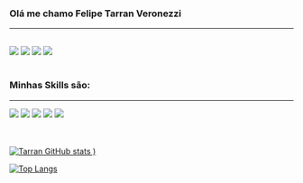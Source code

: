 ### Olá me chamo Felipe Tarran Veronezzi
<hr>
<br>
<div>
<a href="#"><img src="https://img.shields.io/badge/Gmail-D14836?style=for-the-badge&logo=gmail&logoColor=white"></img></a> <a href="#"><img src="https://img.shields.io/badge/LinkedIn-0077B5?style=for-the-badge&logo=linkedin&logoColor=white
"></img></a> <a href="#"><img src="https://img.shields.io/badge/Discord-7289DA?style=for-the-badge&logo=discord&logoColor=white
"></img></a> <a href="#"><img src="https://img.shields.io/badge/Ubuntu-E95420?style=for-the-badge&logo=ubuntu&logoColor=white"></img></a>
</div>
<br>
<h3>Minhas Skills são:</h3>
<hr>
<div>
<a><img src="https://img.shields.io/badge/HTML5-E34F26?style=for-the-badge&logo=html5&logoColor=white"></img></a>
<a><img src="https://img.shields.io/badge/CSS3-1572B6?style=for-the-badge&logo=css3&logoColor=white"></img></a>
<a><img src="https://img.shields.io/badge/JavaScript-F7DF1E?style=for-the-badge&logo=javascript&logoColor=black"></img></a>
<a><img src="https://img.shields.io/badge/PHP-777BB4?style=for-the-badge&logo=php&logoColor=white"></img></a>
<a><img src="https://img.shields.io/badge/Tailwind_CSS-38B2AC?style=for-the-badge&logo=tailwind-css&logoColor=white"></img></a>
</div>
<br><br>

[![Tarran GitHub stats](https://github-readme-stats.vercel.app/api?username=felipetarran&show_icons=true&theme=radical)
)](https://github.com/anuraghazra/github-readme-stats)

[![Top Langs](https://github-readme-stats.vercel.app/api/top-langs/?username=felipetarran&show_icons=true&theme=radical)](https://github.com/anuraghazra/github-readme-stats)

